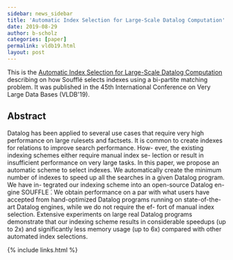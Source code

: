 ```yaml
---
sidebar: news_sidebar
title: 'Automatic Index Selection for Large-Scale Datalog Computation'
date: 2019-08-29
author: b-scholz
categories: [paper]
permalink: vldb19.html
layout: post
---
```

This is the [Automatic Index Selection for Large-Scale Datalog
Computation](http://www.vldb.org/pvldb/vol12/p141-subotic.pdf)
describing on how Soufflé selects indexes using a bi-partite matching problem. 
It was published in the 45th International Conference on Very Large Data Bases (VLDB'19). 

## Abstract 
Datalog has been applied to several use cases that require very high performance on large rulesets and factsets. It is common to create indexes for relations to improve search performance. How- ever, the existing indexing schemes either require manual index se- lection or result in insufficient performance on very large tasks. In this paper, we propose an automatic scheme to select indexes. We automatically create the minimum number of indexes to speed up all the searches in a given Datalog program. We have in- tegrated our indexing scheme into an open-source Datalog en- gine SOUFFLE ́. We obtain performance on a par with what users have accepted from hand-optimized Datalog programs running on state-of-the-art Datalog engines, while we do not require the ef- fort of manual index selection. Extensive experiments on large real Datalog programs demonstrate that our indexing scheme results in considerable speedups (up to 2x) and significantly less memory usage (up to 6x) compared with other automated index selections.


{% include links.html %}

